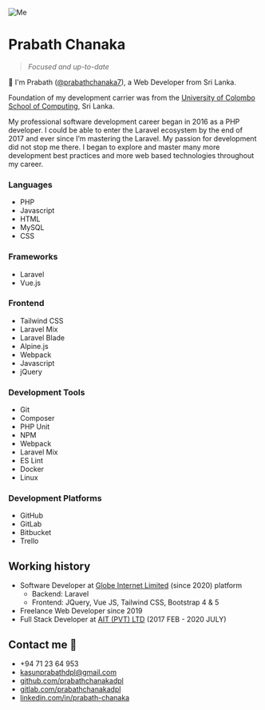 ![Me](/docs/assets/images/me.jpeg)

# Prabath Chanaka
> _Focused and up-to-date_

👋 I'm Prabath ([@prabathchanaka7](https://twitter.com/prabathchanaka7/)), a Web Developer from Sri Lanka. 

Foundation of my development carrier was from the [University of Colombo School of Computing](https://ucsc.cmb.ac.lk/), Sri Lanka.

My professional software development career began in 2016 as a PHP developer. I could be able to enter the Laravel ecosystem by the end of 2017 and ever since I’m mastering the Laravel. My passion for development did not stop me there. I began to explore and master many more development best practices and more web based technologies throughout my career.

### Languages
- PHP
- Javascript
- HTML
- MySQL
- CSS

### Frameworks
- Laravel
- Vue.js

### Frontend
- Tailwind CSS
- Laravel Mix
- Laravel Blade
- Alpine.js
- Webpack
- Javascript
- jQuery

### Development Tools
- Git
- Composer
- PHP Unit
- NPM
- Webpack
- Laravel Mix
- ES Lint
- Docker
- Linux

### Development Platforms
- GitHub
- GitLab
- Bitbucket
- Trello

## Working history
- Software Developer at [Globe Internet Limited](https://www.linkedin.com/company/globe-internet-limited/mycompany/) (since 2020)
  platform
    - Backend: Laravel
    - Frontend: JQuery, Vue JS, Tailwind CSS, Bootstrap 4 & 5
- Freelance Web Developer since 2019 
- Full Stack Developer at [AIT (PVT) LTD](https://www.facebook.com/aitlab.lk/) (2017 FEB - 2020 JULY)

## Contact me 🤙
- +94 71 23 64 953
- kasunprabathdpl@gmail.com
- [github.com/prabathchanakadpl](https://github.com/prabathchanakadpl/)
- [gitlab.com/prabathchanakadpl](https://gitlab.com/prabathchanakadpl)
- [linkedin.com/in/prabath-chanaka](https://www.linkedin.com/in/prabath-chanaka-9a46b0b3/)
